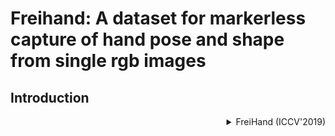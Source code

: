 # Freihand: A dataset for markerless capture of hand pose and shape from single rgb images

## Introduction

<!-- [DATASET] -->

<details>
<summary align="right">FreiHand (ICCV'2019)</summary>

```bibtex
@inproceedings{zimmermann2019freihand,
  title={Freihand: A dataset for markerless capture of hand pose and shape from single rgb images},
  author={Zimmermann, Christian and Ceylan, Duygu and Yang, Jimei and Russell, Bryan and Argus, Max and Brox, Thomas},
  booktitle={Proceedings of the IEEE International Conference on Computer Vision},
  pages={813--822},
  year={2019}
}
```

</details>
